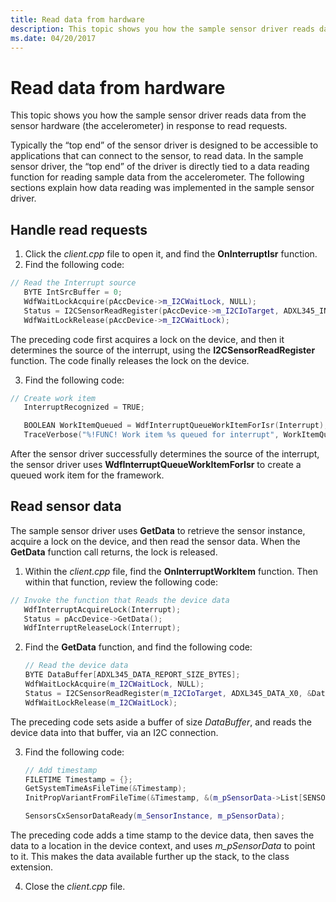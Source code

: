 ```yaml
---
title: Read data from hardware
description: This topic shows you how the sample sensor driver reads data from the sensor hardware (the accelerometer) in response to read requests.
ms.date: 04/20/2017
---
```


# Read data from hardware


This topic shows you how the sample sensor driver reads data from the sensor hardware (the accelerometer) in response to read requests.

Typically the “top end” of the sensor driver is designed to be accessible to applications that can connect to the sensor, to read data. In the sample sensor driver, the “top end” of the driver is directly tied to a data reading function for reading sample data from the accelerometer. The following sections explain how data reading was implemented in the sample sensor driver.

## Handle read requests


1. Click the *client.cpp* file to open it, and find the **OnInterruptIsr** function.
2. Find the following code:

```cpp
// Read the Interrupt source
   BYTE IntSrcBuffer = 0;
   WdfWaitLockAcquire(pAccDevice->m_I2CWaitLock, NULL);
   Status = I2CSensorReadRegister(pAccDevice->m_I2CIoTarget, ADXL345_INT_SOURCE, &IntSrcBuffer, sizeof(IntSrcBuffer));
   WdfWaitLockRelease(pAccDevice->m_I2CWaitLock);
```

The preceding code first acquires a lock on the device, and then it determines the source of the interrupt, using the **I2CSensorReadRegister** function. The code finally releases the lock on the device.

3. Find the following code:

```cpp
// Create work item
   InterruptRecognized = TRUE;

   BOOLEAN WorkItemQueued = WdfInterruptQueueWorkItemForIsr(Interrupt);
   TraceVerbose("%!FUNC! Work item %s queued for interrupt", WorkItemQueued ? "" : " already");
```

After the sensor driver successfully determines the source of the interrupt, the sensor driver uses **WdfInterruptQueueWorkItemForIsr** to create a queued work item for the framework.

## Read sensor data


The sample sensor driver uses **GetData** to retrieve the sensor instance, acquire a lock on the device, and then read the sensor data. When the **GetData** function call returns, the lock is released.

1. Within the *client.cpp* file, find the **OnInterruptWorkItem** function. Then within that function, review the following code:

```cpp
// Invoke the function that Reads the device data
   WdfInterruptAcquireLock(Interrupt);
   Status = pAccDevice->GetData();
   WdfInterruptReleaseLock(Interrupt);
```

2. Find the **GetData** function, and find the following code:
   ```cpp
   // Read the device data
   BYTE DataBuffer[ADXL345_DATA_REPORT_SIZE_BYTES];
   WdfWaitLockAcquire(m_I2CWaitLock, NULL);
   Status = I2CSensorReadRegister(m_I2CIoTarget, ADXL345_DATA_X0, &DataBuffer[0], sizeof(DataBuffer));
   WdfWaitLockRelease(m_I2CWaitLock);
   ```

The preceding code sets aside a buffer of size *DataBuffer*, and reads the device data into that buffer, via an I2C connection.

3. Find the following code:
   ```cpp
   // Add timestamp
   FILETIME Timestamp = {};
   GetSystemTimeAsFileTime(&Timestamp);
   InitPropVariantFromFileTime(&Timestamp, &(m_pSensorData->List[SENSOR_DATA_TIMESTAMP].Value));

   SensorsCxSensorDataReady(m_SensorInstance, m_pSensorData);
   ```

The preceding code adds a time stamp to the device data, then saves the data to a location in the device context, and uses *m\_pSensorData* to point to it. This makes the data available further up the stack, to the class extension.

4. Close the *client.cpp* file.
 

 




